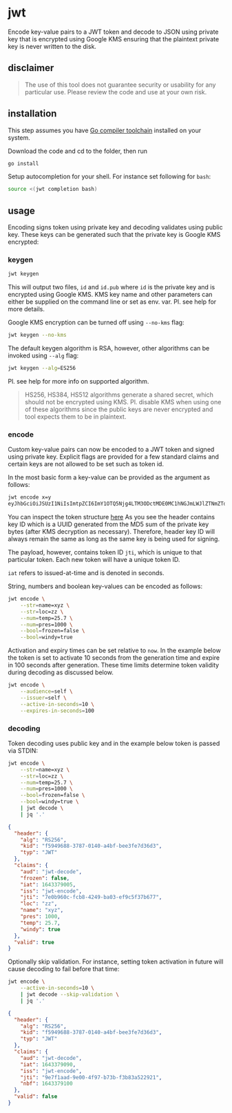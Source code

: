 # jwt
Encode key-value pairs to a JWT token and decode to JSON
using private key that is encrypted using Google KMS
ensuring that the plaintext private key is never written
to the disk.

## disclaimer
> The use of this tool does not guarantee security or usability for
> any particular use. Please review the code and use at your own risk.

## installation
This step assumes you have [Go compiler toolchain](https://go.dev/dl/)
installed on your system.

Download the code and cd to the folder, then run
```bash
go install
```

Setup autocompletion for your shell. For instance set
following for `bash`:
```bash
source <(jwt completion bash)
```

## usage
Encoding signs token using private key and decoding validates
using public key. These keys can be generated such that the
private key is Google KMS encrypted:

### keygen
```bash
jwt keygen
```
This will output two files, `id` and `id.pub` where `id` is the
private key and is encrypted using Google KMS. KMS key name and other
parameters can either be supplied on the command line or set
as env. var. Pl. see help for more details.

Google KMS encryption can be turned off using `--no-kms` flag:
```bash
jwt keygen --no-kms
```

The default keygen algorithm is RSA, however, other algorithms can
be invoked using `--alg` flag:
```bash
jwt keygen --alg=ES256
```
Pl. see help for more info on supported algorithm.

> HS256, HS384, HS512 algorithms generate a shared secret,
> which should not be encrypted using KMS. Pl. disable KMS
> when using one of these algorithms since the public keys
> are never encrypted and tool expects them to be in plaintext.

### encode
Custom key-value pairs can now be encoded to a JWT token and signed
using private key. Explicit flags are provided for a few standard
claims and certain keys are not allowed to be set such as token id.

In the most basic form a key-value can be provided as the argument
as follows:
```bash
jwt encode x=y
eyJhbGciOiJSUzI1NiIsImtpZCI6ImY1OTQ5Njg4LTM3ODctMDE0MC1hNGJmLWJlZTNmZTdkMzZkMyIsInR5cCI6IkpXVCJ9.eyJhdWQiOiJqd3QtZGVjb2RlIiwiaWF0IjoxNjQzNDA4MTEwLCJpc3MiOiJqd3QtZW5jb2RlIiwianRpIjoiNjA5YzVlOTgtZDk2YS00MTEyLWFmY2QtMTU1Nzc5NTE4NDMyIiwieCI6InkifQ.BtcJ7P9JLyubH-WrPVoGPBYR0j02Q_10XnO4aR7weboTFiascC0029eRpm4Zt9Cdg_vidCeVKSXqpanMeCok3MfyLE77pbRlEYX98tyyhDN9HO7zX2PkKZvhENC7dxUIjP-Og7fI15StvImIhTYZ3tSIoEtr6RR-UgQ-0vqMAwCz_NmAUlCM-8gLUpGxriWYxp0iFGWfA31TFVRACg8dsnX5Anz37PGRlKj9BfAruZ6MixFvMXuCkZFyFHQOzr66ONO0vAWIqCe0kudiAJQzHgkovHK_Z32ckLeMZQvVB04wfVTRto5YMPSuCP-p5D_0aQcA8WG0g1n_Z9SFC-mLrw
```
You can inspect the token structure [here](https://jwt.io/#debugger-io?token=eyJhbGciOiJSUzI1NiIsImtpZCI6ImY1OTQ5Njg4LTM3ODctMDE0MC1hNGJmLWJlZTNmZTdkMzZkMyIsInR5cCI6IkpXVCJ9.eyJhdWQiOiJqd3QtZGVjb2RlIiwiaWF0IjoxNjQzNDA4MTEwLCJpc3MiOiJqd3QtZW5jb2RlIiwianRpIjoiNjA5YzVlOTgtZDk2YS00MTEyLWFmY2QtMTU1Nzc5NTE4NDMyIiwieCI6InkifQ.BtcJ7P9JLyubH-WrPVoGPBYR0j02Q_10XnO4aR7weboTFiascC0029eRpm4Zt9Cdg_vidCeVKSXqpanMeCok3MfyLE77pbRlEYX98tyyhDN9HO7zX2PkKZvhENC7dxUIjP-Og7fI15StvImIhTYZ3tSIoEtr6RR-UgQ-0vqMAwCz_NmAUlCM-8gLUpGxriWYxp0iFGWfA31TFVRACg8dsnX5Anz37PGRlKj9BfAruZ6MixFvMXuCkZFyFHQOzr66ONO0vAWIqCe0kudiAJQzHgkovHK_Z32ckLeMZQvVB04wfVTRto5YMPSuCP-p5D_0aQcA8WG0g1n_Z9SFC-mLrw)
As you see the header contains key ID which is a UUID generated from
the MD5 sum of the private key bytes (after KMS decryption as necessary).
Therefore, header key ID will always remain the same as long as the same
key is being used for signing.

The payload, however, contains token ID `jti`, which is unique to that
particular token. Each new token will have a unique token ID.

`iat` refers to issued-at-time and is denoted in seconds.

String, numbers and boolean key-values can be encoded as follows:
```bash
jwt encode \
	--str=name=xyz \
	--str=loc=zz \
	--num=temp=25.7 \
	--num=pres=1000 \
	--bool=frozen=false \
	--bool=windy=true
```

Activation and expiry times can be set relative to `now`. In the example
below the token is set to activate 10 seconds from the generation time
and expire in 100 seconds after generation. These time limits determine
token validity during decoding as discussed below.
```bash
jwt encode \
	--audience=self \
	--issuer=self \
	--active-in-seconds=10 \
	--expires-in-seconds=100
```

### decoding
Token decoding uses public key and in the example below token is passed 
via STDIN:
```bash
jwt encode \
	--str=name=xyz \
	--str=loc=zz \
	--num=temp=25.7 \
	--num=pres=1000 \
	--bool=frozen=false \
	--bool=windy=true \
	| jwt decode \
	| jq '.'
```
```json
{
  "header": {
    "alg": "RS256",
    "kid": "f5949688-3787-0140-a4bf-bee3fe7d36d3",
    "typ": "JWT"
  },
  "claims": {
    "aud": "jwt-decode",
    "frozen": false,
    "iat": 1643379005,
    "iss": "jwt-encode",
    "jti": "7e0b960c-fcb8-4249-ba03-ef9c5f37b677",
    "loc": "zz",
    "name": "xyz",
    "pres": 1000,
    "temp": 25.7,
    "windy": true
  },
  "valid": true
}
```

Optionally skip validation. For instance, setting token
activation in future will cause decoding to fail before
that time:
```bash
jwt encode \
	--active-in-seconds=10 \
	| jwt decode --skip-validation \
	| jq '.'
```
```json
{
  "header": {
    "alg": "RS256",
    "kid": "f5949688-3787-0140-a4bf-bee3fe7d36d3",
    "typ": "JWT"
  },
  "claims": {
    "aud": "jwt-decode",
    "iat": 1643379090,
    "iss": "jwt-encode",
    "jti": "9e7f1aad-9e00-4f97-b73b-f3b83a522921",
    "nbf": 1643379100
  },
  "valid": false
}
```
